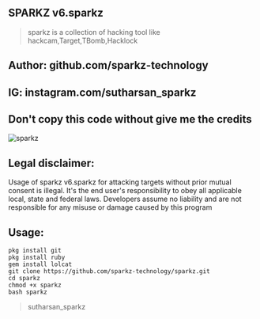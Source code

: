 ## SPARKZ  v6.sparkz
> sparkz is a  collection of hacking tool like hackcam,Target,TBomb,Hacklock
## Author: github.com/sparkz-technology
 
## IG: instagram.com/sutharsan_sparkz
##  Don't copy this code without give me the credits


![sparkz](https://user-images.githubusercontent.com/62829664/79460729-d9333580-8012-11ea-8fb6-4bb23d73d0d0.jpg)




## Legal disclaimer:

Usage of sparkz v6.sparkz for attacking targets without prior mutual consent is illegal. It's the end user's responsibility to obey all applicable local, state and federal laws. Developers assume no liability and are not responsible for any misuse or damage caused by this program
 
 
 ## Usage:
```
pkg install git
pkg install ruby
gem install lolcat
git clone https://github.com/sparkz-technology/sparkz.git 
cd sparkz
chmod +x sparkz
bash sparkz
```

> sutharsan_sparkz 

